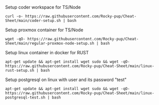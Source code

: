 Setup coder workspace for TS/Node 
```
curl -o- https://raw.githubusercontent.com/Rocky-pup/Cheat-Sheet/main/coder-setup.sh | bash
```

Setup proxmox container for TS/Node 
```
wget -qO- https://raw.githubusercontent.com/Rocky-pup/Cheat-Sheet/main/regular-proxmox-node-setup.sh | bash
```

Setup linux container in docker for RUST 
```
apt-get update && apt-get install wget sudo && wget -qO- https://raw.githubusercontent.com/Rocky-pup/Cheat-Sheet/main/linux-rust-setup.sh | bash
```

Setup postgresql on linux with user and its password "test"
```
apt-get update && apt-get install wget sudo && wget -qO- https://raw.githubusercontent.com/Rocky-pup/Cheat-Sheet/main/linux-postgresql-test.sh | bash
```